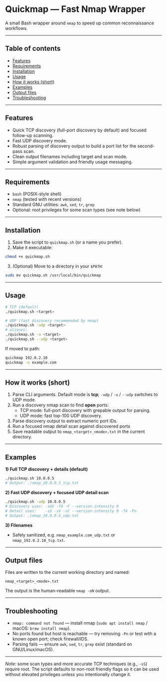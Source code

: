 # Quickmap — Fast Nmap Wrapper

A small Bash wrapper around `nmap` to speed up common reconnaissance workflows.

---

## Table of contents
- [Features](#features)
- [Requirements](#requirements)
- [Installation](#installation)
- [Usage](#usage)
- [How it works (short)](#how-it-works-short)
- [Examples](#examples)
- [Output files](#output-files)
- [Troubleshooting](#troubleshooting)

---

## Features
- Quick TCP discovery (full-port discovery by default) and focused follow-up scanning.
- Fast UDP discovery mode.
- Robust parsing of discovery output to build a port list for the second-pass scan.
- Clean output filenames including target and scan mode.
- Simple argument validation and friendly usage messaging.

---

## Requirements
- `bash` (POSIX-style shell)
- `nmap` (tested with recent versions)
- Standard GNU utilities: `awk`, `sed`, `tr`, `grep`
- Optional: root privileges for some scan types (see note below)

---

## Installation
1. Save the script to `quickmap.sh` (or a name you prefer).
2. Make it executable:

```bash
chmod +x quickmap.sh
```

3. (Optional) Move to a directory in your `$PATH`:

```bash
sudo mv quickmap.sh /usr/local/bin/quickmap
```

---

## Usage
```bash
# TCP (default)
./quickmap.sh <target>

# UDP (fast discovery recommended by nmap)
./quickmap.sh -udp <target>
# aliases:
./quickmap.sh -u <target>
./quickmap.sh --udp <target>
```

If moved to path:
```bash
quickmap 192.0.2.10
quickmap -u example.com
```

---

## How it works (short)
1. Parse CLI arguments. Default mode is **tcp**; `-udp` / `-u` / `--udp` switches to UDP mode.  
2. Run a discovery nmap scan to find **open** ports:
   - TCP mode: full-port discovery  with grepable output for parsing.
   - UDP mode: fast top-100 UDP discovery.
3. Parse discovery output to extract numeric port IDs.
4. Run a focused nmap detail scan against discovered ports
5. Save readable output to `nmap_<target>_<mode>.txt` in the current directory.

---


## Examples

**1) Full TCP discovery + details (default)**
```bash
./quickmap.sh 10.0.0.5
# Output: ./nmap_10.0.0.5_tcp.txt
```

**2) Fast UDP discovery + focused UDP detail scan**
```bash
./quickmap.sh -udp 10.0.0.5
# Discovery uses: -sUV -T4 -F --version-intensity 0
# Detail uses:    -sU -sV -sC --version-intensity 0 -T4 -Pn
# Output: ./nmap_10.0.0.5_udp.txt
```

**3) Filenames**
- Safely sanitized, e.g. `nmap_example.com_udp.txt` or `nmap_192.0.2.10_tcp.txt`.

---

## Output files
Files are written to the current working directory and named:

```
nmap_<target>_<mode>.txt
```

The output is the human-readable `nmap -oN` output.

---

## Troubleshooting
- `nmap: command not found` — install nmap (`sudo apt install nmap` / macOS: `brew install nmap`).
- No ports found but host is reachable — try removing `-Pn` or test with a known open port; check firewall/IDS.
- Parsing fails — ensure `awk`, `sed`, `tr`, `grep` exist (standard on GNU/Linux/macOS).

---

*Note:* some scan types and more accurate TCP techniques (e.g., `-sS`) require root. The script defaults to non-root friendly flags so it can be used without elevated privileges unless you intentionally change it.

